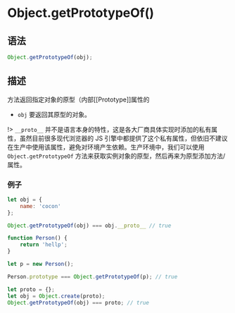 # Object.getPrototypeOf()

## 语法

```js
Object.getPrototypeOf(obj);
```

## 描述
方法返回指定对象的原型（内部[[Prototype]]属性的

- `obj` 要返回其原型的对象。

!> `__proto__` 并不是语言本身的特性，这是各大厂商具体实现时添加的私有属性，虽然目前很多现代浏览器的 JS 引擎中都提供了这个私有属性，但依旧不建议在生产中使用该属性，避免对环境产生依赖。生产环境中，我们可以使用 `Object.getPrototypeOf` 方法来获取实例对象的原型，然后再来为原型添加方法/属性。

### 例子

```js
let obj = {
	name: 'cocon'
};

Object.getPrototypeOf(obj) === obj.__proto__ // true
```

```js
function Person() {
	return 'hellp';
}

let p = new Person();

Person.prototype === Object.getPrototypeOf(p); // true
```

```js
let proto = {};
let obj = Object.create(proto);
Object.getPrototypeOf(obj) === proto; // true
```
